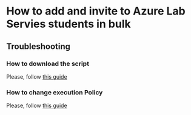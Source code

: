 # How to add and invite to Azure Lab Servies students in bulk



## Troubleshooting

### How to download the script
Please, follow [this guide](https://github.com/AngelusGi/PowerShell/tree/master/Others/How%20to%20download%20single%20file%20from%20GitHub)

### How to change execution Policy
Please, follow [this guide](https://github.com/AngelusGi/PowerShell/tree/master/Others/Resolve%20errors%20about%20Execution%20Policy)